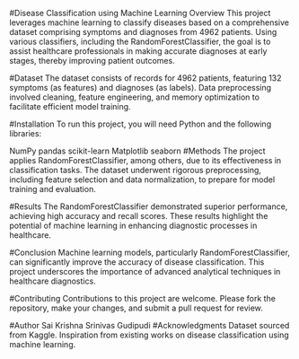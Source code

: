 #Disease Classification using Machine Learning
Overview
This project leverages machine learning to classify diseases based on a comprehensive dataset comprising symptoms and diagnoses from 4962 patients. Using various classifiers, including the RandomForestClassifier, the goal is to assist healthcare professionals in making accurate diagnoses at early stages, thereby improving patient outcomes.

#Dataset
The dataset consists of records for 4962 patients, featuring 132 symptoms (as features) and diagnoses (as labels). Data preprocessing involved cleaning, feature engineering, and memory optimization to facilitate efficient model training.

#Installation
To run this project, you will need Python and the following libraries:

NumPy
pandas
scikit-learn
Matplotlib
seaborn
#Methods
The project applies RandomForestClassifier, among others, due to its effectiveness in classification tasks. The dataset underwent rigorous preprocessing, including feature selection and data normalization, to prepare for model training and evaluation.

#Results
The RandomForestClassifier demonstrated superior performance, achieving high accuracy and recall scores. These results highlight the potential of machine learning in enhancing diagnostic processes in healthcare.

#Conclusion
Machine learning models, particularly RandomForestClassifier, can significantly improve the accuracy of disease classification. This project underscores the importance of advanced analytical techniques in healthcare diagnostics.

#Contributing
Contributions to this project are welcome. Please fork the repository, make your changes, and submit a pull request for review.

#Author
Sai Krishna Srinivas Gudipudi
#Acknowledgments
Dataset sourced from Kaggle.
Inspiration from existing works on disease classification using machine learning.
